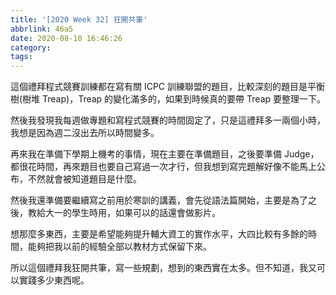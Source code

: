 ```yaml
---
title: '[2020 Week 32] 狂開共筆'
abbrlink: 46a5
date: 2020-08-10 16:46:26
category:
tags:
---
```

這個禮拜程式競賽訓練都在寫有關 ICPC 訓練聯盟的題目，比較深刻的題目是平衡樹(樹堆 Treap)，Treap 的變化滿多的，如果到時候真的要帶 Treap 要整理一下。
<!-- more -->
然後我發現我每週做專題和寫程式競賽的時間固定了，只是這禮拜多一兩個小時，我想是因為週二沒出去所以時間變多。

再來我在準備下學期上機考的事情，現在主要在準備題目，之後要準備 Judge，都很花時間，再來題目也要自己寫過一次才行，但我想到寫完題解好像不能馬上公布，不然就會被知道題目是什麼。

然後我還準備要繼續寫之前用於寒訓的講義，會先從語法篇開始，主要是為了之後，教給大一的學生時用，如果可以的話還會做影片。

想那麼多東西，主要是希望能夠提升輔大資工的實作水平，大四比較有多餘的時間，能夠把我以前的經驗全部以教材方式保留下來。

所以這個禮拜我狂開共筆，寫一些規劃，想到的東西實在太多。但不知道，我又可以實踐多少東西呢。